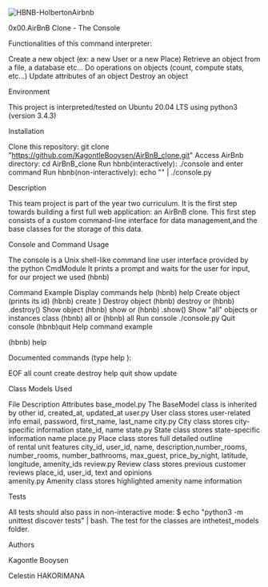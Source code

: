 ![HBNB-HolbertonAirbnb](https://user-images.githubusercontent.com/106469425/213869129-3cc12e0a-16f9-4f15-ab07-acfb0cd90ba6.png)


0x00.AirBnB Clone - The Console

Functionalities of this command interpreter:

Create a new object (ex: a new User or a new Place)
Retrieve an object from a file, a database etc...
Do operations on objects (count, compute stats, etc...)
Update attributes of an object
Destroy an object

Environment

This project is interpreted/tested on Ubuntu 20.04 LTS using python3 (version 3.4.3)

Installation

Clone this repository: git clone "https://github.com/KagontleBooysen/AirBnB_clone.git"
Access AirBnb directory: cd AirBnB_clone
Run hbnb(interactively): ./console and enter command
Run hbnb(non-interactively): echo "" | ./console.py

Description

This team project is part of the year two curriculum. It is the first step towards building a first full web application: an AirBnB clone. This first step consists of a custom command-line interface for data management,and the base classes for the storage of this data.

Console and Command Usage

The console is a Unix shell-like command line user interface provided by the python CmdModule It prints a prompt and waits for the user for input, for our project we used (hbnb)

Command	Example
Display commands help	(hbnb) help
Create object (prints its id)	(hbnb) create )
Destroy object	(hbnb) destroy or (hbnb) .destroy()
Show object	(hbnb) show or (hbnb) .show()
Show "all" objects or instances class	(hbnb) all or (hbnb) all
Run console	./console.py
Quit console	(hbnb)quit
Help command example

(hbnb) help

Documented commands (type help ):

EOF all count create destroy help quit show update

Class Models Used

File	Description	Attributes
base_model.py	The BaseModel class is inherited by other	id, created_at, updated_at
user.py	User class stores user-related info	email, password, first_name, last_name
city.py	City class stores city-specific information	state_id, name
state.py	State class stores state-specific information	name
place.py	Place class stores full detailed outline	
of rental unit features	city_id, user_id, name, description,number_rooms,
number_rooms, number_bathrooms, max_guest,
price_by_night, latitude, longitude, amenity_ids
review.py	Review class stores previous customer reviews	place_id, user_id, text
and opinions	
amenity.py	Amenity class stores highlighted amenity	name
information
	
Tests

All tests should also pass in non-interactive mode: $ echo "python3 -m unittest discover tests" | bash. The test for the classes are inthetest_models folder.

Authors

Kagontle Booysen

Celestin HAKORIMANA




